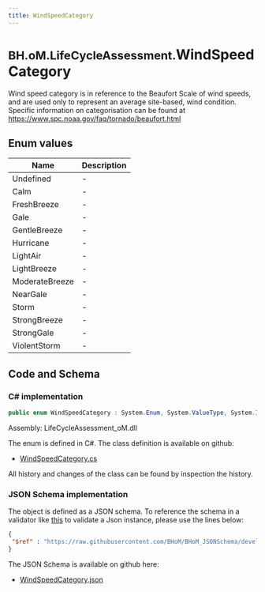```yaml
---
title: WindSpeedCategory
---
```


# <small>BH.oM.LifeCycleAssessment.</small>**WindSpeedCategory**

Wind speed category is in reference to the Beaufort Scale of wind speeds, and are used only to represent an average site-based, wind condition. Specific information on categorisation can be found at https://www.spc.noaa.gov/faq/tornado/beaufort.html

## Enum values

| Name            | Description                                                    |
|-----------------|----------------------------------------------------------------|
| Undefined |  -  |
| Calm |  -  |
| FreshBreeze |  -  |
| Gale |  -  |
| GentleBreeze |  -  |
| Hurricane |  -  |
| LightAir |  -  |
| LightBreeze |  -  |
| ModerateBreeze |  -  |
| NearGale |  -  |
| Storm |  -  |
| StrongBreeze |  -  |
| StrongGale |  -  |
| ViolentStorm |  -  |


## Code and Schema

### C# implementation

``` C# title="C#"
public enum WindSpeedCategory : System.Enum, System.ValueType, System.IComparable, System.ISpanFormattable, System.IFormattable, System.IConvertible
```

Assembly: LifeCycleAssessment_oM.dll

The enum is defined in C#. The class definition is available on github:

- [WindSpeedCategory.cs](https://github.com/BHoM/BHoM/blob/develop/LifeCycleAssessment_oM/Enums\WindSpeedCategory.cs)

All history and changes of the class can be found by inspection the history.
### JSON Schema implementation

The object is defined as a JSON schema. To reference the schema in a validator like [this](https://www.jsonschemavalidator.net/) to validate a Json instance, please use the lines below:

``` json title="JSON Schema"
{
 "$ref" : "https://raw.githubusercontent.com/BHoM/BHoM_JSONSchema/develop/LifeCycleAssessment_oM/WindSpeedCategory.json"
}
```

The JSON Schema is available on github here:

- [WindSpeedCategory.json](https://github.com/BHoM/BHoM_JSONSchema/blob/develop/LifeCycleAssessment_oM/WindSpeedCategory.json)
